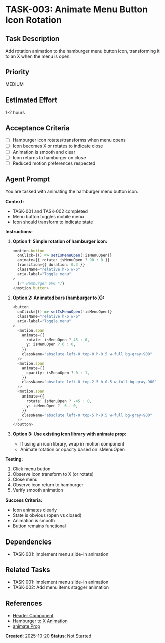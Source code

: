 # TASK-003: Animate Menu Button Icon Rotation

## Task Description

Add rotation animation to the hamburger menu button icon, transforming it to an X when the menu is open.

## Priority

MEDIUM

## Estimated Effort

1-2 hours

## Acceptance Criteria

- [ ] Hamburger icon rotates/transforms when menu opens
- [ ] Icon becomes X or rotates to indicate close
- [ ] Animation is smooth and clear
- [ ] Icon returns to hamburger on close
- [ ] Reduced motion preferences respected

## Agent Prompt

You are tasked with animating the hamburger menu button icon.

**Context:**

- TASK-001 and TASK-002 completed
- Menu button toggles mobile menu
- Icon should transform to indicate state

**Instructions:**

1. **Option 1: Simple rotation of hamburger icon:**

   ```typescript
   <motion.button
     onClick={() => setIsMenuOpen(!isMenuOpen)}
     animate={{ rotate: isMenuOpen ? 90 : 0 }}
     transition={{ duration: 0.3 }}
     className="relative h-6 w-6"
     aria-label="Toggle menu"
   >
     {/* Hamburger SVG */}
   </motion.button>
   ```

2. **Option 2: Animated bars (hamburger to X):**

   ```typescript
   <button
     onClick={() => setIsMenuOpen(!isMenuOpen)}
     className="relative h-6 w-6"
     aria-label="Toggle menu"
   >
     <motion.span
       animate={{
         rotate: isMenuOpen ? 45 : 0,
         y: isMenuOpen ? 6 : 0,
       }}
       className="absolute left-0 top-0 h-0.5 w-full bg-gray-900"
     />
     <motion.span
       animate={{
         opacity: isMenuOpen ? 0 : 1,
       }}
       className="absolute left-0 top-2.5 h-0.5 w-full bg-gray-900"
     />
     <motion.span
       animate={{
         rotate: isMenuOpen ? -45 : 0,
         y: isMenuOpen ? -6 : 0,
       }}
       className="absolute left-0 top-5 h-0.5 w-full bg-gray-900"
     />
   </button>
   ```

3. **Option 3: Use existing icon library with animate prop:**
   - If using an icon library, wrap in motion component
   - Animate rotation or opacity based on isMenuOpen

**Testing:**

1. Click menu button
2. Observe icon transform to X (or rotate)
3. Close menu
4. Observe icon return to hamburger
5. Verify smooth animation

**Success Criteria:**

- Icon animates clearly
- State is obvious (open vs closed)
- Animation is smooth
- Button remains functional

## Dependencies

- TASK-001: Implement menu slide-in animation

## Related Tasks

- TASK-001: Implement menu slide-in animation
- TASK-002: Add menu items stagger animation

## References

- [Header Component](../../../../components/Header.tsx)
- [Hamburger to X Animation](https://www.framer.com/motion/examples/)
- [animate Prop](https://www.framer.com/motion/animation/)

**Created**: 2025-10-20
**Status**: Not Started
